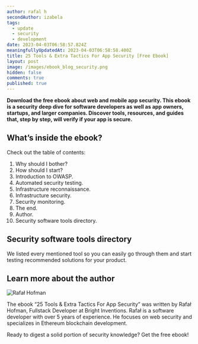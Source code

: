 ```yaml
---
author: rafal h
secondAuthor: izabela
tags:
  - update
  - security
  - development
date: 2023-04-03T06:58:57.824Z
meaningfullyUpdatedAt: 2023-04-03T06:58:58.400Z
title: 25 Tools & Extra Tactics For App Security [Free Ebook]
layout: post
image: /images/ebook_blog_security.png
hidden: false
comments: true
published: true
---
```

**Download the free ebook about web and mobile app security. This ebook is a security deep dive for software developers as well as app owners, startups, and larger companies. Discover tools, resources, and guides that, step by step, will verify if your app is secure.**

<EbookDynamic sectionTitle='get free ebook' ebookName='25-Tools-And-Extra-Tactics-For-App-Security-Ebook.pdf' ebookDescription='Must have ebook for devs and app owners written by Rafał Hofman, a software developer and security expert. All tools listed in the e-book are open-source or offer free plans.'  ebookUrl='undefined'  ebookImage='/images/cover_ebook_security.png' ebookAlt='ebook security cover' />

## What’s inside the ebook?

Check out the table of contents:

1. Why should I bother?
2. How should I start?
3. Introduction to OWASP.
4. Automated security testing.
5. Infrastructure reconnaissance.
6. Infrastructure security.
7. Security monitoring.
8. The end.
9. Author.
10. Security software tools directory.

## Security software tools directory

We listed every mentioned tool so you can easily go through them and start testing recommended solutions for your product.

## Learn more about the author

<div class="image"><img src="/images/rafal_story.png" alt="Rafał Hofman" title="Rafał Hofman"  /> </div>

The ebook “25 Tools & Extra Tactics For App Security” was written by Rafał Hofman, Fullstack Developer at Bright Inventions. Rafał is a software developer with over 5 years of experience. He focuses on web security and specializes in Ethereum blockchain development.

Ready to digest a solid portion of security knowledge? Get the free ebook!
